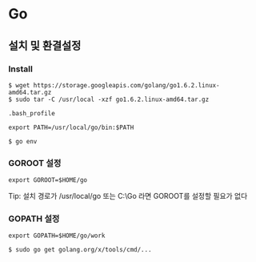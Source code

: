 Go
===

설치 및 환결설정
---------------

### Install

```
$ wget https://storage.googleapis.com/golang/go1.6.2.linux-amd64.tar.gz  
$ sudo tar -C /usr/local -xzf go1.6.2.linux-amd64.tar.gz  
```

`.bash_profile`
```
export PATH=/usr/local/go/bin:$PATH
```

```
$ go env 
```


### GOROOT 설정

```
export GOROOT=$HOME/go 
```

Tip: 설치 경로가 /usr/local/go 또는 C:\Go 라면 GOROOT를 설정할 필요가 없다

### GOPATH 설정

```
export GOPATH=$HOME/go/work 
```

```
$ sudo go get golang.org/x/tools/cmd/...
```

  
